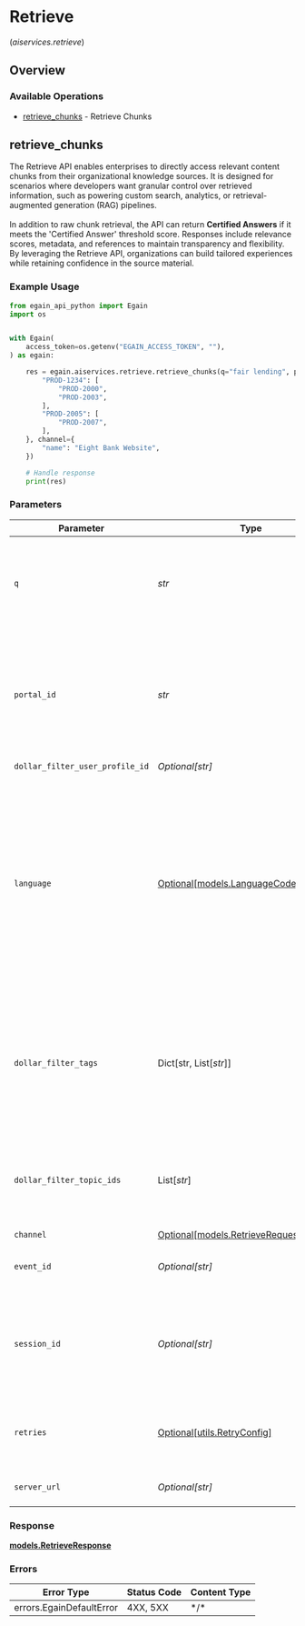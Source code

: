 # Retrieve
(*aiservices.retrieve*)

## Overview

### Available Operations

* [retrieve_chunks](#retrieve_chunks) - Retrieve Chunks

## retrieve_chunks

The Retrieve API enables enterprises to directly access relevant content chunks from their organizational knowledge sources. It is designed for scenarios where developers want granular control over retrieved information, such as powering custom search, analytics, or retrieval-augmented generation (RAG) pipelines. <br><br> In addition to raw chunk retrieval, the API can return **Certified Answers** if it meets the 'Certified Answer' threshold score. Responses include relevance scores, metadata, and references to maintain transparency and flexibility. By leveraging the Retrieve API, organizations can build tailored experiences while retaining confidence in the source material.

### Example Usage

<!-- UsageSnippet language="python" operationID="retrieveChunks" method="post" path="/{portalID}/retrieve" -->
```python
from egain_api_python import Egain
import os


with Egain(
    access_token=os.getenv("EGAIN_ACCESS_TOKEN", ""),
) as egain:

    res = egain.aiservices.retrieve.retrieve_chunks(q="fair lending", portal_id="PROD-1000", dollar_filter_user_profile_id="PROD-3210", language="en-US", dollar_filter_tags={
        "PROD-1234": [
            "PROD-2000",
            "PROD-2003",
        ],
        "PROD-2005": [
            "PROD-2007",
        ],
    }, channel={
        "name": "Eight Bank Website",
    })

    # Handle response
    print(res)

```

### Parameters

| Parameter                                                                                                                                                                                                 | Type                                                                                                                                                                                                      | Required                                                                                                                                                                                                  | Description                                                                                                                                                                                               | Example                                                                                                                                                                                                   |
| --------------------------------------------------------------------------------------------------------------------------------------------------------------------------------------------------------- | --------------------------------------------------------------------------------------------------------------------------------------------------------------------------------------------------------- | --------------------------------------------------------------------------------------------------------------------------------------------------------------------------------------------------------- | --------------------------------------------------------------------------------------------------------------------------------------------------------------------------------------------------------- | --------------------------------------------------------------------------------------------------------------------------------------------------------------------------------------------------------- |
| `q`                                                                                                                                                                                                       | *str*                                                                                                                                                                                                     | :heavy_check_mark:                                                                                                                                                                                        | The search query string. The string must be escaped as required by the URL syntax rules.                                                                                                                  | fair lending                                                                                                                                                                                              |
| `portal_id`                                                                                                                                                                                               | *str*                                                                                                                                                                                                     | :heavy_check_mark:                                                                                                                                                                                        | The ID of the portal being accessed.<br><br>A portal ID is composed of a 2-4 letter prefix, followed by a dash and 4-15 digits.                                                                           | PROD-1000                                                                                                                                                                                                 |
| `dollar_filter_user_profile_id`                                                                                                                                                                           | *Optional[str]*                                                                                                                                                                                           | :heavy_minus_sign:                                                                                                                                                                                        | N/A                                                                                                                                                                                                       | PROD-3210                                                                                                                                                                                                 |
| `language`                                                                                                                                                                                                | [Optional[models.LanguageCodeParameter]](../../models/languagecodeparameter.md)                                                                                                                           | :heavy_minus_sign:                                                                                                                                                                                        | The language that describes the details of a resource. Resources available in different languages may differ from each other. <br><br> If lang is not passed, then the portal's default language is used. | en-US                                                                                                                                                                                                     |
| `dollar_filter_tags`                                                                                                                                                                                      | Dict[str, List[*str*]]                                                                                                                                                                                    | :heavy_minus_sign:                                                                                                                                                                                        | An object where each key is a **Category Tag ID** (numeric string),  <br/>and each value is an array of **Tag IDs** for that category.<br/>                                                               | {<br/>"PROD-1234": [<br/>"PROD-2000",<br/>"PROD-2003"<br/>],<br/>"PROD-2005": [<br/>"PROD-2007"<br/>]<br/>}                                                                                               |
| `dollar_filter_topic_ids`                                                                                                                                                                                 | List[*str*]                                                                                                                                                                                               | :heavy_minus_sign:                                                                                                                                                                                        | An array of topic IDs. It is used to restrict search results to specific topics.                                                                                                                          |                                                                                                                                                                                                           |
| `channel`                                                                                                                                                                                                 | [Optional[models.RetrieveRequestChannel]](../../models/retrieverequestchannel.md)                                                                                                                         | :heavy_minus_sign:                                                                                                                                                                                        | N/A                                                                                                                                                                                                       |                                                                                                                                                                                                           |
| `event_id`                                                                                                                                                                                                | *Optional[str]*                                                                                                                                                                                           | :heavy_minus_sign:                                                                                                                                                                                        | Unique ID for this specific API call or event.                                                                                                                                                            |                                                                                                                                                                                                           |
| `session_id`                                                                                                                                                                                              | *Optional[str]*                                                                                                                                                                                           | :heavy_minus_sign:                                                                                                                                                                                        | ID that ties multiple API calls to the same user session. Will be used as part of to tie events back to a session.                                                                                        |                                                                                                                                                                                                           |
| `retries`                                                                                                                                                                                                 | [Optional[utils.RetryConfig]](../../models/utils/retryconfig.md)                                                                                                                                          | :heavy_minus_sign:                                                                                                                                                                                        | Configuration to override the default retry behavior of the client.                                                                                                                                       |                                                                                                                                                                                                           |
| `server_url`                                                                                                                                                                                              | *Optional[str]*                                                                                                                                                                                           | :heavy_minus_sign:                                                                                                                                                                                        | An optional server URL to use.                                                                                                                                                                            | http://localhost:8080                                                                                                                                                                                     |

### Response

**[models.RetrieveResponse](../../models/retrieveresponse.md)**

### Errors

| Error Type               | Status Code              | Content Type             |
| ------------------------ | ------------------------ | ------------------------ |
| errors.EgainDefaultError | 4XX, 5XX                 | \*/\*                    |